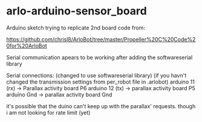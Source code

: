 # arlo-arduino-sensor_board

Arduino sketch trying to replicate 
2nd board code from:

https://github.com/chrisl8/ArloBot/tree/master/Propeller%20C%20Code%20for%20ArloBot

Serial communication apears to be working after adding the softwareserial library

Serial connections: (changed to use softwareserial library)
(if you havn't changed the transmission settings from per_robot file in .arlobot)
arduino 11 (rx) -> Parallax activity board P6
arduino 12 (tx) -> parallax activity board P5
arduino Gnd -> parallax activity board Gnd

it's possible that the duino can't keep up with the parallax' requests.
though i am not looking for rate limit (yet)
